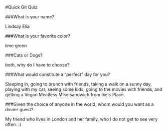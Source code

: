 #Quick Git Quiz

###What is your name?

Lindsay Elia

###What is your favorite color?

lime green

###Cats or Dogs?

both, why do I have to choose?

###What would constitute a “perfect” day for you?

Sleeping in, going to brunch with friends, taking a walk on a sunny day, playing with my cat, seeing some kids, going to the movies with friends, and getting a Vegan Meatless Mike sandwich from Ike's Place.

###Given the choice of anyone in the world, whom would you want as a dinner guest?

My friend who lives in London and her family, who I do not get to see very often. :)
